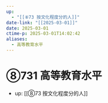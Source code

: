 ```yaml
---
up:
  - "[[⑧73 按文化程度分的人]]"
date-link: "[[2025-03-01]]"
date: 2025-03-01
ctime-p: 2025-03-01T14:02:42
aliases:
  - 高等教育水平
---
```


# ⑧731 高等教育水平

- up: [[⑧73 按文化程度分的人]]
